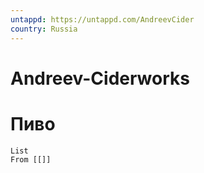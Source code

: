 ```yaml
---
untappd: https://untappd.com/AndreevCider
country: Russia
---
```

# Andreev-Ciderworks

# Пиво

```dataview
List 
From [[]]

```
